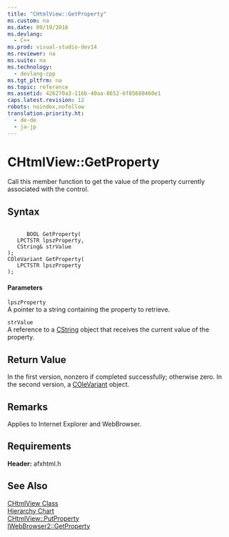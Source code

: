 ```yaml
---
title: "CHtmlView::GetProperty"
ms.custom: na
ms.date: 09/19/2016
ms.devlang: 
  - C++
ms.prod: visual-studio-dev14
ms.reviewer: na
ms.suite: na
ms.technology: 
  - devlang-cpp
ms.tgt_pltfrm: na
ms.topic: reference
ms.assetid: 426270a3-116b-40aa-8652-6f85680460e1
caps.latest.revision: 12
robots: noindex,nofollow
translation.priority.ht: 
  - de-de
  - ja-jp
---
```

# CHtmlView::GetProperty
Call this member function to get the value of the property currently associated with the control.  
  
## Syntax  
  
```  
  
      BOOL GetProperty(  
   LPCTSTR lpszProperty,  
   CString& strValue   
);  
COleVariant GetProperty(  
   LPCTSTR lpszProperty   
);  
```  
  
#### Parameters  
 `lpszProperty`  
 A pointer to a string containing the property to retrieve.  
  
 `strValue`  
 A reference to a [CString](../vs140/CStringT-Class.md) object that receives the current value of the property.  
  
## Return Value  
 In the first version, nonzero if completed successfully; otherwise zero. In the second version, a [COleVariant](../vs140/COleVariant-Class.md) object.  
  
## Remarks  
 Applies to Internet Explorer and WebBrowser.  
  
## Requirements  
 **Header:** afxhtml.h  
  
## See Also  
 [CHtmlView Class](../vs140/CHtmlView-Class.md)   
 [Hierarchy Chart](../vs140/Hierarchy-Chart.md)   
 [CHtmlView::PutProperty](../vs140/CHtmlView--PutProperty.md)   
 [IWebBrowser2::GetProperty](https://msdn.microsoft.com/en-us/library/aa752120.aspx)